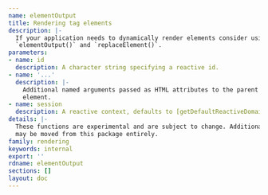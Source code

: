 ```yaml
---
name: elementOutput
title: Rendering tag elements
description: |-
  If your application needs to dynamically render elements consider using
  `elementOutput()` and `replaceElement()`.
parameters:
- name: id
  description: A character string specifying a reactive id.
- name: '...'
  description: |-
    Additional named arguments passed as HTML attributes to the parent
    element.
- name: session
  description: A reactive context, defaults to [getDefaultReactiveDomain()](yonder/getDefaultReactiveDomain.html).
details: |-
  These functions are experimental and are subject to change. Additionally, they
  may be moved from this package entirely.
family: rendering
keywords: internal
export: ''
rdname: elementOutput
sections: []
layout: doc
---
```

